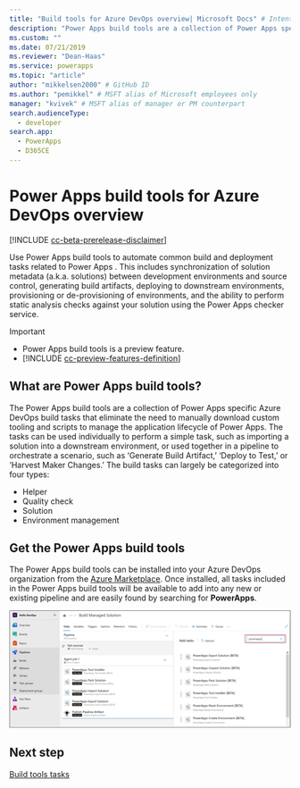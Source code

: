 ```yaml
---
title: "Build tools for Azure DevOps overview| Microsoft Docs" # Intent and product brand in a unique string of 43-59 chars including spaces
description: "Power Apps build tools are a collection of Power Apps specific Azure DevOps build tasks that eliminate the need to manually download  scripts to manage the development of PowerApps" # 115-145 characters including spaces. This abstract displays in the search result.
ms.custom: ""
ms.date: 07/21/2019
ms.reviewer: "Dean-Haas"
ms.service: powerapps
ms.topic: "article"
author: "mikkelsen2000" # GitHub ID
ms.author: "pemikkel" # MSFT alias of Microsoft employees only
manager: "kvivek" # MSFT alias of manager or PM counterpart
search.audienceType: 
  - developer
search.app: 
  - PowerApps
  - D365CE
---
```


# Power Apps build tools for Azure DevOps overview


[!INCLUDE [cc-beta-prerelease-disclaimer](../../includes/cc-beta-prerelease-disclaimer.md)]

Use Power Apps build tools to automate common build and deployment tasks related to Power Apps . This includes synchronization of solution metadata (a.k.a. solutions) between development environments and source control, generating build artifacts, deploying to downstream environments, provisioning or de-provisioning of environments, and the ability to perform static analysis checks against your solution using the Power Apps checker service.

> [!IMPORTANT]
>
> - Power Apps build tools is a preview feature.
> - [!INCLUDE [cc-preview-features-definition](../../includes/cc-preview-features-definition.md)]

  
## What are Power Apps build tools?

The Power Apps build tools are a collection of Power Apps specific Azure DevOps build tasks that eliminate the need to manually download custom tooling  and scripts to manage the application lifecycle of Power Apps. The tasks can be used individually to perform a simple task, such as importing a solution into a downstream environment, or used together in a pipeline to orchestrate a scenario, such as ‘Generate Build Artifact,’ ‘Deploy to Test,’ or ‘Harvest Maker Changes.’ The build tasks can largely be categorized into four types:

- Helper 
- Quality check 
- Solution 
- Environment management 

## Get the Power Apps build tools 
The Power Apps build tools can be installed into your Azure DevOps organization from the [Azure Marketplace](https://marketplace.visualstudio.com/items?itemName=microsoft-IsvExpTools.PowerApps-BuildTools). Once installed, all tasks included in the Power Apps build tools will be available to add into any new or existing pipeline and are easily found by searching for **PowerApps**.

![Get build tools](media/build-tools-download.png)
 
## Next step

[Build tools tasks](build-tools-tasks.md)
